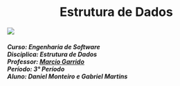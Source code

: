 <h1 align="center"> Estrutura de Dados </h1>
<img src="https://universidadedevassouras.edu.br/wp-content/uploads/2021/12/logo_horizontal_univasso.svg">

<h5>Curso: Engenharia de Software<br>
Disciplica: Estrutura de Dados<br>
Professor: <a href="https://github.com/marciogarridoLaCop">Marcio Garrido</a><br>
Período: 3° Período<br>
Aluno: Daniel Monteiro e Gabriel Martins </h5>

##
